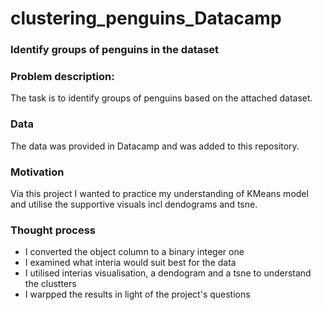 # clustering_penguins_Datacamp
 
### Identify groups of penguins in the dataset

### Problem description:
The task is to identify groups of penguins based on the attached dataset.


### Data 
The data was provided in Datacamp and was added to this repository.


### Motivation
Via this project I wanted to practice my understanding of KMeans model and utilise the supportive visuals incl dendograms and tsne.
  

### Thought process
- I converted the object column to a binary integer one
- I examined what interia would suit best for the data
- I utilised interias visualisation, a dendogram and a tsne to understand the clustters
- I warpped the results in light of the project's questions

